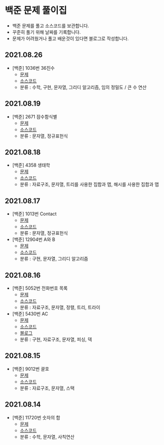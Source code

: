 # 백준 문제 풀이집
- 백준 문제를 풀고 소스코드를 보관합니다.
- 꾸준히 풀기 위해 날짜를 기록합니다.
- 문제가 어려웠거나 풀고 배운것이 있다면 블로그로 작성합니다.

## 2021.08.26
- [백준] 1036번 36진수
  - [문제](https://www.acmicpc.net/problem/1036)
  - [소스코드](./N1036.java)
  - 분류 : 수학, 구현, 문자열, 그리디 알고리즘, 임의 정밀도 / 큰 수 연산

## 2021.08.19
- [백준] 2671 잠수함식별
  - [문제](https://www.acmicpc.net/problem/2671)
  - [소스코드](./N2671.java)
  - 분류 : 문자열, 정규표헌식

## 2021.08.18
- [백준] 4358 생태학
  - [문제](https://www.acmicpc.net/problem/4358)
  - [소스코드](./N4358.java)
  - 분류 : 자료구조, 문자열, 트리를 사용한 집합과 맵, 해시를 사용한 집합과 맵

## 2021.08.17
- [백준] 1013번 Contact
  - [문제](https://www.acmicpc.net/problem/1013)
  - [소스코드](./N1013.java)
  - 분류 : 문자열, 정규표헌식
- [백준] 12904번 A와 B
  - [문제](https://www.acmicpc.net/problem/12904)
  - [소스코드](./N12904.java)
  - 분류 : 구현, 문자열, 그리디 알고리즘

## 2021.08.16
- [백준] 5052번 전화번호 목록
  - [문제](https://www.acmicpc.net/problem/5052)
  - [소스코드](./N5052.java)
  - 분류 : 자료구조, 문자열, 정렬, 트리, 트라이
- [백준] 5430번 AC
  - [문제](https://www.acmicpc.net/problem/5430)
  - [소스코드](./N5430.java)
  - [블로그](https://skagh.tistory.com/58)
  - 분류 : 구현, 자료구조, 문자열, 피싱, 덱

## 2021.08.15
- [백준] 9012번 괄호
  - [문제](https://www.acmicpc.net/problem/9012)
  - [소스코드](./N9012.java)
  - 분류 : 자료구조, 문자열, 스택

## 2021.08.14
- [백준] 11720번 숫자의 합
  - [문제](https://www.acmicpc.net/problem/11720)
  - [소스코드](./N11720.java)
  - 분류 : 수학, 문자열, 사칙연산